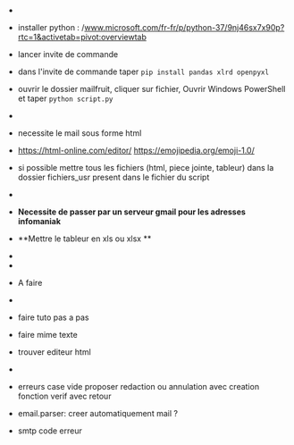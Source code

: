 *
* installer python : /www.microsoft.com/fr-fr/p/python-37/9nj46sx7x90p?rtc=1&activetab=pivot:overviewtab
* lancer invite de commande
* dans l'invite de commande taper ` pip install pandas xlrd openpyxl `
* ouvrir le dossier mailfruit, cliquer sur fichier, Ouvrir Windows PowerShell et taper ` python script.py `
*
* necessite le mail sous forme html
* https://html-online.com/editor/ https://emojipedia.org/emoji-1.0/
* si possible mettre tous les fichiers (html, piece jointe, tableur) dans la dossier fichiers_usr present dans le fichier du script
* 
* **Necessite de passer par un serveur gmail pour les adresses infomaniak**
* **Mettre le tableur en xls ou xlsx **
*
*


* A faire
*
* faire tuto pas a pas
* faire mime texte
* trouver editeur html
*
* erreurs case vide proposer redaction ou annulation avec creation fonction verif avec retour
* email.parser: creer automatiquement mail ?
* smtp code erreur

